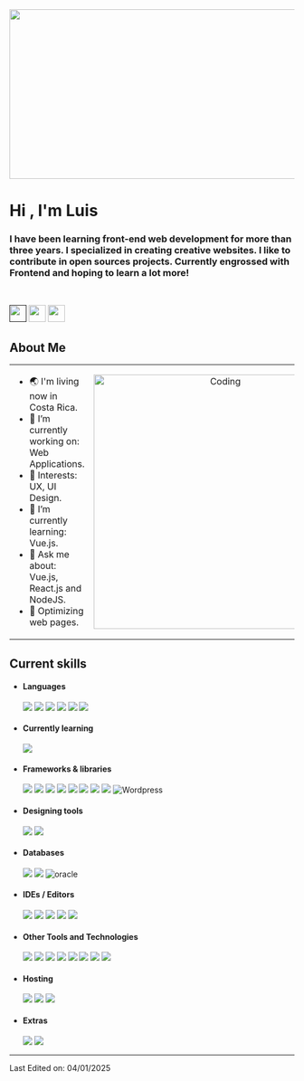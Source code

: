 <img width="1100px" height="300" src="https://github.com/user-attachments/assets/df8d94b9-2d08-4637-9f8b-007c04dbe976" >

<h1>Hi , I'm Luis</h1> 

<h3>
I have been learning front-end web development for more than three years. I specialized in creating creative websites. I like to contribute in open sources projects. Currently engrossed with Frontend and hoping to learn a lot more!
</h3>

<br>

<a href = ""><img height="30" src="https://img.shields.io/badge/-My%20Website-blue?style=for-the-badge" ></a>
<a href="https://www.linkedin.com/feed/?trk=hb_signin" target="_blank"><img height="30" src="https://img.shields.io/badge/-Linkedin-%23333?style=for-the-badge&logo=Linkedin&logoColor=blue" ></a> 
<a target = "_blank" href="mailto:lebossamedina@gmail.com"><img height="30" src="https://img.shields.io/badge/-Gmail-%23333?style=for-the-badge&logo=gmail&logoColor=blue&link=mailto:christian2020022014@gmail.com" ></a>
      
<h2> About Me </h2> 

<table align="center">
<tr border="none">
<td width="50%" align="left">

- 🌏 I'm living now in Costa Rica.
- 🔭 I’m currently working on: Web Applications.
- 📌 Interests: UX, UI Design.
- 🌱 I’m currently learning: Vue.js.
- 💬 Ask me about: Vue.js, React.js and NodeJS.
- 🚀 Optimizing web pages.

</td>
<td width="50%" align="center">
  <img align="center" alt="Coding" width="450" src="https://i.gifer.com/VSQt.gif">
</td>
</tr>
</table> 
  
<h2> Current skills </h2>
  
- <h4> Languages </h4>
  <img src = "https://img.shields.io/badge/JavaScript-323330?style=for-the-badge&logo=javascript&logoColor=F7DF1E" >
  <img src = "https://img.shields.io/badge/TypeScript-007ACC?style=for-the-badge&logo=typescript&logoColor=white" >
  <img src = "https://img.shields.io/badge/HTML5-E34F26?style=for-the-badge&logo=html5&logoColor=white" >
  <img src = "https://img.shields.io/badge/CSS3-1572B6?style=for-the-badge&logo=css3&logoColor=white" >
  <img src = "https://img.shields.io/badge/PHP-777BB4?style=for-the-badge&logo=php&logoColor=white" >
  <img src = "https://img.shields.io/badge/C%2B%2B-00599C?style=for-the-badge&logo=c%2B%2B&logoColor=white" >
  
- <h4> Currently learning </h4> 
  <img src="https://img.shields.io/badge/vuejs-%2335495e.svg?style=for-the-badge&logo=vuedotjs&logoColor=%234FC08D">
  
- <h4> Frameworks & libraries </h4>
  <img src = "https://img.shields.io/badge/React-20232A?style=for-the-badge&logo=react&logoColor=61DAFB" >
  <img src = "https://img.shields.io/badge/react_native-%2320232a.svg?style=for-the-badge&logo=react&logoColor=%2361DAFB" >
  <img src = "https://img.shields.io/badge/express.js-%23404d59.svg?style=for-the-badge&logo=express&logoColor=%2361DAFB" >
  <img src = "https://img.shields.io/badge/NPM-%23000000.svg?style=for-the-badge&logo=npm&logoColor=white" >
  <img src = "https://img.shields.io/badge/Node.js-339933?style=for-the-badge&logo=nodedotjs&logoColor=white" >
  <img src = "https://img.shields.io/badge/bootstrap-%23563D7C.svg?style=for-the-badge&logo=bootstrap&logoColor=white" >
  <img src = "https://img.shields.io/badge/Tailwind_CSS-38B2AC?style=for-the-badge&logo=tailwind-css&logoColor=white" >
  <img src = "https://img.shields.io/badge/Laravel-FF2D20?style=for-the-badge&logo=laravel&logoColor=white">
  <img alt = "Wordpress" src="https://img.shields.io/badge/WordPress-%23117AC9.svg?style=for-the-badge&logo=WordPress&logoColor=white"> 
  
- <h4> Designing tools </h4>
  <img src = "https://img.shields.io/badge/figma-%23F24E1E.svg?style=for-the-badge&logo=figma&logoColor=white" >
  <img src = "https://img.shields.io/badge/Canva-%2300C4CC.svg?style=for-the-badge&logo=Canva&logoColor=white" >

- <h4> Databases </h4>
  <img src = "https://img.shields.io/badge/MySQL-4479A1?style=for-the-badge&logo=mysql&logoColor=white" >
  <img src = "https://img.shields.io/badge/SQL-CC2927?style=for-the-badge&logo=microsoft%20sql%20server&logoColor=white" >
  <img src = "https://img.shields.io/badge/Oracle-F80000?style=for-the-badge&logo=oracle&logoColor=black" alt="oracle" >

- <h4> IDEs / Editors </h4>
  <img src = "https://img.shields.io/badge/Android_Studio-3DDC84?style=for-the-badge&logo=android-studio&logoColor=white" >
  <img src = "https://img.shields.io/badge/Visual_Studio_Code-0078D4?style=for-the-badge&logo=visual%20studio%20code&logoColor=white" >
  <img src = "https://img.shields.io/badge/sublime_text-%23575757.svg?&style=for-the-badge&logo=sublime-text&logoColor=important" >
  <img src = "https://img.shields.io/badge/netbeans-1B6AC6?style=for-the-badge&logo=apachenetbeanside&logoColor=white" >
  <img src = "https://img.shields.io/static/v1?label=&message=Codepen&color=%23000000&style=for-the-badge&logo=codepen&logoColor=whitesmoke" >
  
- <h4> Other Tools and Technologies </h4>
  <img src = "https://img.shields.io/badge/Git-F05032?style=for-the-badge&logo=git&logoColor=white" >
  <img src = "https://img.shields.io/badge/Xampp-F37623?style=for-the-badge&logo=xampp&logoColor=white" >
  <img src = "https://img.shields.io/badge/json-5E5C5C?style=for-the-badge&logo=json&logoColor=white" >
  <img src = "https://img.shields.io/badge/jQuery-0769AD?style=for-the-badge&logo=jquery&logoColor=white" >
  <img src = "https://img.shields.io/badge/React_Router-CA4245?style=for-the-badge&logo=react-router&logoColor=white" >
  <img src = "https://img.shields.io/badge/styled--components-DB7093?style=for-the-badge&logo=styled-components&logoColor=white" >
  <img src = "https://img.shields.io/badge/Font_Awesome-339AF0?style=for-the-badge&logo=fontawesome&logoColor=white" >
  <img src = "https://img.shields.io/badge/Postman-FF6C37?style=for-the-badge&logo=Postman&logoColor=white" >

- <h4> Hosting </h4>
  <img src = "https://img.shields.io/badge/heroku-%23430098.svg?style=for-the-badge&logo=heroku&logoColor=white" > 
  <img src = "https://img.shields.io/badge/netlify-%23000000.svg?style=for-the-badge&logo=netlify&logoColor=#00C7B7" > 
  <img src = "https://img.shields.io/badge/github-%23121011.svg?style=for-the-badge&logo=github&logoColor=white" >

- <h4> Extras </h4>
  <img src = "https://img.shields.io/badge/Terminal-%23054020?style=for-the-badge&logo=gnu-bash&logoColor=white" >
  <img src = "https://img.shields.io/badge/markdown-%23000000.svg?style=for-the-badge&logo=markdown&logoColor=white" >
------
Last Edited on: 04/01/2025

